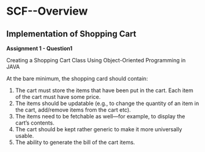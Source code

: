 # SCF--Overview

## Implementation of Shopping Cart
**Assignment 1 - Question1**

Creating a Shopping Cart Class Using Object-Oriented Programming in JAVA

At the bare minimum, the shopping card should contain:

1. The cart must store the items that have been put in the cart. Each item of the cart must have some price.
2. The items should be updatable (e.g., to change the quantity of an item in the cart, add/remove items from the cart etc).
3. The items need to be fetchable as well—for example, to display the cart’s contents. 
4. The cart should be kept rather generic to make it more universally usable.
5. The ability to generate the bill of the cart items.

